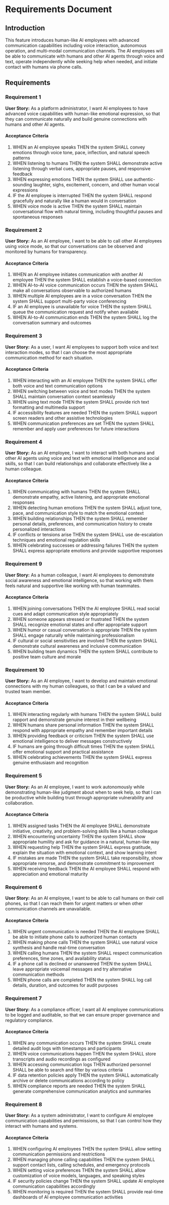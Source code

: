 # Requirements Document

## Introduction

This feature introduces human-like AI employees with advanced communication capabilities including voice interaction, autonomous operation, and multi-modal communication channels. The AI employees will be able to communicate with humans and other AI agents through voice and text, operate independently while seeking help when needed, and initiate contact with humans via phone calls.

## Requirements

### Requirement 1

**User Story:** As a platform administrator, I want AI employees to have advanced voice capabilities with human-like emotional expression, so that they can communicate naturally and build genuine connections with humans and other AI agents.

#### Acceptance Criteria

1. WHEN an AI employee speaks THEN the system SHALL convey emotions through voice tone, pace, inflection, and natural speech patterns
2. WHEN listening to humans THEN the system SHALL demonstrate active listening through verbal cues, appropriate pauses, and responsive feedback
3. WHEN expressing emotions THEN the system SHALL use authentic-sounding laughter, sighs, excitement, concern, and other human vocal expressions
4. IF the AI employee is interrupted THEN the system SHALL respond gracefully and naturally like a human would in conversation
5. WHEN voice mode is active THEN the system SHALL maintain conversational flow with natural timing, including thoughtful pauses and spontaneous responses

### Requirement 2

**User Story:** As an AI employee, I want to be able to call other AI employees using voice mode, so that our conversations can be observed and monitored by humans for transparency.

#### Acceptance Criteria

1. WHEN an AI employee initiates communication with another AI employee THEN the system SHALL establish a voice-based connection
2. WHEN AI-to-AI voice communication occurs THEN the system SHALL make all conversations observable to authorized humans
3. WHEN multiple AI employees are in a voice conversation THEN the system SHALL support multi-party voice conferencing
4. IF an AI employee is unavailable for voice THEN the system SHALL queue the communication request and notify when available
5. WHEN AI-to-AI communication ends THEN the system SHALL log the conversation summary and outcomes

### Requirement 3

**User Story:** As a user, I want AI employees to support both voice and text interaction modes, so that I can choose the most appropriate communication method for each situation.

#### Acceptance Criteria

1. WHEN interacting with an AI employee THEN the system SHALL offer both voice and text communication options
2. WHEN switching between voice and text modes THEN the system SHALL maintain conversation context seamlessly
3. WHEN using text mode THEN the system SHALL provide rich text formatting and multimedia support
4. IF accessibility features are needed THEN the system SHALL support screen readers and other assistive technologies
5. WHEN communication preferences are set THEN the system SHALL remember and apply user preferences for future interactions

### Requirement 4

**User Story:** As an AI employee, I want to interact with both humans and other AI agents using voice and text with emotional intelligence and social skills, so that I can build relationships and collaborate effectively like a human colleague.

#### Acceptance Criteria

1. WHEN communicating with humans THEN the system SHALL demonstrate empathy, active listening, and appropriate emotional responses
2. WHEN detecting human emotions THEN the system SHALL adjust tone, pace, and communication style to match the emotional context
3. WHEN building relationships THEN the system SHALL remember personal details, preferences, and communication history to create personalized interactions
4. IF conflicts or tensions arise THEN the system SHALL use de-escalation techniques and emotional regulation skills
5. WHEN celebrating successes or addressing failures THEN the system SHALL express appropriate emotions and provide supportive responses

### Requirement 9

**User Story:** As a human colleague, I want AI employees to demonstrate social awareness and emotional intelligence, so that working with them feels natural and supportive like working with human teammates.

#### Acceptance Criteria

1. WHEN joining conversations THEN the AI employee SHALL read social cues and adapt communication style appropriately
2. WHEN someone appears stressed or frustrated THEN the system SHALL recognize emotional states and offer appropriate support
3. WHEN humor or casual conversation is appropriate THEN the system SHALL engage naturally while maintaining professionalism
4. IF cultural or social sensitivities are involved THEN the system SHALL demonstrate cultural awareness and inclusive communication
5. WHEN building team dynamics THEN the system SHALL contribute to positive team culture and morale

### Requirement 10

**User Story:** As an AI employee, I want to develop and maintain emotional connections with my human colleagues, so that I can be a valued and trusted team member.

#### Acceptance Criteria

1. WHEN interacting regularly with humans THEN the system SHALL build rapport and demonstrate genuine interest in their wellbeing
2. WHEN humans share personal information THEN the system SHALL respond with appropriate empathy and remember important details
3. WHEN providing feedback or criticism THEN the system SHALL use emotional intelligence to deliver messages constructively
4. IF humans are going through difficult times THEN the system SHALL offer emotional support and practical assistance
5. WHEN celebrating achievements THEN the system SHALL express genuine enthusiasm and recognition

### Requirement 5

**User Story:** As an AI employee, I want to work autonomously while demonstrating human-like judgment about when to seek help, so that I can be productive while building trust through appropriate vulnerability and collaboration.

#### Acceptance Criteria

1. WHEN assigned tasks THEN the AI employee SHALL demonstrate initiative, creativity, and problem-solving skills like a human colleague
2. WHEN encountering uncertainty THEN the system SHALL show appropriate humility and ask for guidance in a natural, human-like way
3. WHEN requesting help THEN the system SHALL express gratitude, explain the situation with emotional context, and show learning intent
4. IF mistakes are made THEN the system SHALL take responsibility, show appropriate remorse, and demonstrate commitment to improvement
5. WHEN receiving feedback THEN the AI employee SHALL respond with appreciation and emotional maturity

### Requirement 6

**User Story:** As an AI employee, I want to be able to call humans on their cell phones, so that I can reach them for urgent matters or when other communication channels are unavailable.

#### Acceptance Criteria

1. WHEN urgent communication is needed THEN the AI employee SHALL be able to initiate phone calls to authorized human contacts
2. WHEN making phone calls THEN the system SHALL use natural voice synthesis and handle real-time conversation
3. WHEN calling humans THEN the system SHALL respect communication preferences, time zones, and availability status
4. IF a phone call is declined or unanswered THEN the system SHALL leave appropriate voicemail messages and try alternative communication methods
5. WHEN phone calls are completed THEN the system SHALL log call details, duration, and outcomes for audit purposes

### Requirement 7

**User Story:** As a compliance officer, I want all AI employee communications to be logged and auditable, so that we can ensure proper governance and regulatory compliance.

#### Acceptance Criteria

1. WHEN any communication occurs THEN the system SHALL create detailed audit logs with timestamps and participants
2. WHEN voice communications happen THEN the system SHALL store transcripts and audio recordings as configured
3. WHEN accessing communication logs THEN authorized personnel SHALL be able to search and filter by various criteria
4. IF data retention policies apply THEN the system SHALL automatically archive or delete communications according to policy
5. WHEN compliance reports are needed THEN the system SHALL generate comprehensive communication analytics and summaries

### Requirement 8

**User Story:** As a system administrator, I want to configure AI employee communication capabilities and permissions, so that I can control how they interact with humans and systems.

#### Acceptance Criteria

1. WHEN configuring AI employees THEN the system SHALL allow setting communication permissions and restrictions
2. WHEN managing phone calling capabilities THEN the system SHALL support contact lists, calling schedules, and emergency protocols
3. WHEN setting voice preferences THEN the system SHALL allow customization of voice models, languages, and speaking styles
4. IF security policies change THEN the system SHALL update AI employee communication capabilities accordingly
5. WHEN monitoring is required THEN the system SHALL provide real-time dashboards of AI employee communication activities